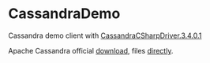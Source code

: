 # CassandraDemo
Cassandra demo client with [CassandraCSharpDriver.3.4.0.1](http://github.com/datastax/csharp-driver)

Apache Cassandra official [download](http://cassandra.apache.org/download/), files [directly](http://www.apache.org/dist/cassandra/).
